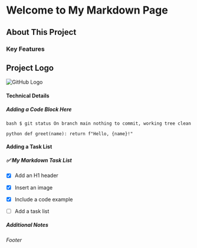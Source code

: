 # Welcome to My Markdown Page
## About This Project
### Key Features
## Project Logo

![GitHub Logo](https://github.githubassets.com/images/modules/logos_page/GitHub-Mark.png)

#### Technical Details
##### Adding a Code Block Here
```
bash $ git status On branch main nothing to commit, working tree clean
``` 

```
python def greet(name): return f"Hello, {name}!" 
```

#### Adding a Task List
##### ✅ My Markdown Task List

- [x] Add an H1 header
- [x] Insert an image
- [x] Include a code example
- [ ] Add a task list



##### Additional Notes
###### Footer
